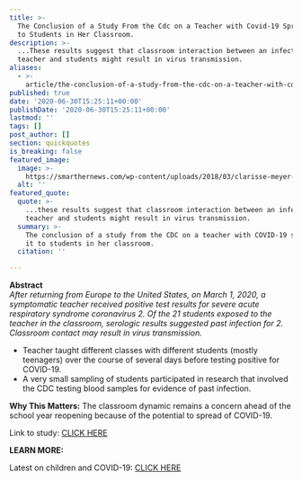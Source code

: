 ```yaml
---
title: >-
  The Conclusion of a Study From the Cdc on a Teacher with Covid-19 Spreading It
  to Students in Her Classroom.
description: >-
  ...These results suggest that classroom interaction between an infected
  teacher and students might result in virus transmission.
aliases:
  - >-
    article/the-conclusion-of-a-study-from-the-cdc-on-a-teacher-with-covid-19-spreading-it-to-students-in-her-classroom/
published: true
date: '2020-06-30T15:25:11+00:00'
publishDate: '2020-06-30T15:25:11+00:00'
lastmod: ''
tags: []
post_author: []
section: quickquotes
is_breaking: false
featured_image:
  image: >-
    https://smarthernews.com/wp-content/uploads/2018/03/clarisse-meyer-149492-unsplash-scaled.jpg
  alt: ''
featured_quote:
  quote: >-
    ...these results suggest that classroom interaction between an infected
    teacher and students might result in virus transmission.
  summary: >-
    The conclusion of a study from the CDC on a teacher with COVID-19 spreading
    it to students in her classroom.
  citation: ''

---
```

**Abstract**  
_After returning from Europe to the United States, on March 1, 2020, a symptomatic teacher received positive test results for severe acute respiratory syndrome coronavirus 2. Of the 21 students exposed to the teacher in the classroom, serologic results suggested past infection for 2. Classroom contact may result in virus transmission._

*   Teacher taught different classes with different students (mostly teenagers) over the course of several days before testing positive for COVID-19.
*   A very small sampling of students participated in research that involved the CDC testing blood samples for evidence of past infection.

**Why This Matters:** The classroom dynamic remains a concern ahead of the school year reopening because of the potential to spread of COVID-19.

Link to study: [CLICK HERE](https://wwwnc.cdc.gov/eid/article/26/9/20-1802_article?deliveryName=USCDC_333-DM31875)

**LEARN MORE:**

Latest on children and COVID-19: [CLICK HERE](https://smarthernews.com/article/children-covid-19/)